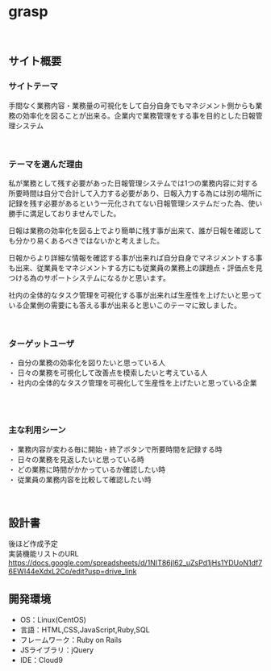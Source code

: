 # grasp
​
## サイト概要
### サイトテーマ
手間なく業務内容・業務量の可視化をして自分自身でもマネジメント側からも業務の効率化を図ることが出来る。企業内で業務管理をする事を目的とした日報管理システム

​
### テーマを選んだ理由
私が業務として残す必要があった日報管理システムでは1つの業務内容に対する所要時間は自分で合計して入力する必要があり、日報入力する為には別の場所に記録を残す必要があるという一元化されてない日報管理システムだった為、使い勝手に満足しておりませんでした。

日報は業務の効率化を図る上でより簡単に残す事が出来て、誰が日報を確認しても分かり易くあるべきではないかと考えました。

日報からより詳細な情報を確認する事が出来れば自分自身でマネジメントする事も出来、従業員をマネジメントする方にも従業員の業務上の課題点・評価点を見つける為のサポートシステムになるかと思います。

社内の全体的なタスク管理を可視化する事が出来れば生産性を上げたいと思っている企業側の需要にも答える事が出来ると思いこのテーマに致しました。

​
### ターゲットユーザ
・ 自分の業務の効率化を図りたいと思っている人<br>
・ 日々の業務を可視化して改善点を模索したいと考えている人<br>
・ 社内の全体的なタスク管理を可視化して生産性を上げたいと思っている企業<br>
<br>

​
### 主な利用シーン
・ 業務内容が変わる毎に開始・終了ボタンで所要時間を記録する時<br>
・ 日々の業務を見返したいと思っている時<br>
・ どの業務に時間がかかっているか確認したい時<br>
・ 従業員の業務内容を比較して確認したい時<br>

​
## 設計書
後ほど作成予定<br>
実装機能リストのURL<br>
https://docs.google.com/spreadsheets/d/1NIT86jI62_uZsPd1jHs1YDUoN1df76EWI44eXdxL2Co/edit?usp=drive_link


## 開発環境
- OS：Linux(CentOS)
- 言語：HTML,CSS,JavaScript,Ruby,SQL
- フレームワーク：Ruby on Rails
- JSライブラリ：jQuery
- IDE：Cloud9
